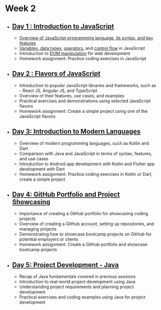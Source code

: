 # Week 2

- ## [Day 1 : Introduction to JavaScript](/Week2/Day1/)

  - [Overview of JavaScript programming language, its syntax, and key features](/Week2/Day1/Overview/)
  - [Variables, data types](/Week2/Day1/VariablesAndDatatypes/), [operators](/Week2/Day1/Operators/), and [control flow](/Week2/Day1/ControlflowStatements/) in JavaScript
  - Introduction to [DOM manipulation](/Week2/Day1/DOM/) for web development
  - Homework assignment: Practice coding exercises in JavaScript

- ## [Day 2 : Flavors of JavaScript](/Week2/Day2/)

  - Introduction to popular JavaScript libraries and frameworks, such as - React JS, Angular JS, and TypeScript
  - Overview of their features, use cases, and examples
  - Practical exercises and demonstrations using selected JavaScript flavors
  - Homework assignment: Create a simple project using one of the JavaScript flavors

- ## [Day 3: Introduction to Modern Languages](/Week2/Day3/)

  - Overview of modern programming languages, such as Kotlin and Dart
  - Comparison with Java and JavaScript in terms of syntax, features, and use cases
  - Introduction to Android app development with Kotlin and Flutter app development with Dart
  - Homework assignment: Practice coding exercises in Kotlin or Dart, create a simple project

- ## [Day 4: GitHub Portfolio and Project Showcasing](/Week2/Day4/)

  - Importance of creating a GitHub portfolio for showcasing coding projects
  - Overview of creating a GitHub account, setting up repositories, and managing projects
  - Demonstrating how to showcase bootcamp projects on GitHub for potential employers or clients
  - Homework assignment: Create a GitHub portfolio and showcase bootcamp projects

- ## [Day 5: Project Development - Java](/Week2/Day5/)

  - Recap of Java fundamentals covered in previous sessions
  - Introduction to real-world project development using Java
  - Understanding project requirements and planning project development
  - Practical exercises and coding examples using Java for project development
